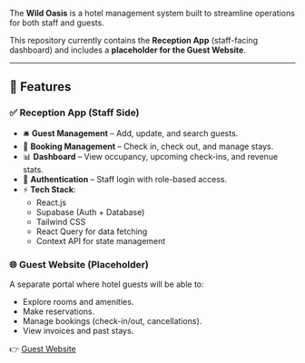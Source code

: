 The **Wild Oasis** is a hotel management system built to streamline operations for both staff and guests.  

This repository currently contains the **Reception App** (staff-facing dashboard) and includes a **placeholder for the Guest Website**.  

---

## 📌 Features  

### ✅ Reception App (Staff Side)  
- 🛎️ **Guest Management** – Add, update, and search guests.  
- 🏨 **Booking Management** – Check in, check out, and manage stays.  
- 📊 **Dashboard** – View occupancy, upcoming check-ins, and revenue stats.  
- 🔐 **Authentication** – Staff login with role-based access.  
- ⚡ **Tech Stack**:  
  - React.js  
  - Supabase (Auth + Database)  
  - Tailwind CSS  
  - React Query for data fetching  
  - Context API for state management  

### 🌐 Guest Website (Placeholder)  
A separate portal where hotel guests will be able to:  
- Explore rooms and amenities.  
- Make reservations.  
- Manage bookings (check-in/out, cancellations).  
- View invoices and past stays.  

👉 [Guest Website ](https://the-wild-oasis-website-ub.vercel.app/)
